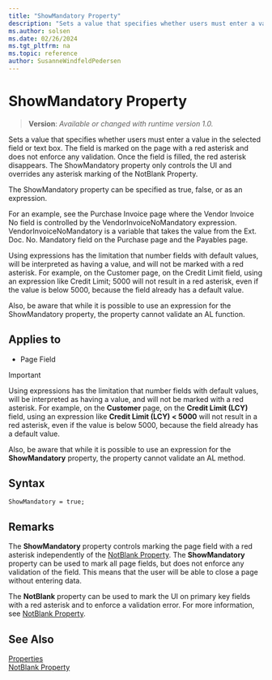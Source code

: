 ```yaml
---
title: "ShowMandatory Property"
description: "Sets a value that specifies whether users must enter a value in the selected field or text box."
ms.author: solsen
ms.date: 02/26/2024
ms.tgt_pltfrm: na
ms.topic: reference
author: SusanneWindfeldPedersen
---
```

[//]: # (START>DO_NOT_EDIT)
[//]: # (IMPORTANT:Do not edit any of the content between here and the END>DO_NOT_EDIT.)
[//]: # (Any modifications should be made in the .xml files in the ModernDev repo.)
# ShowMandatory Property
> **Version**: _Available or changed with runtime version 1.0._

Sets a value that specifies whether users must enter a value in the selected field or text box. The field is marked on the page with a red asterisk and does not enforce any validation. Once the field is filled, the red asterisk disappears. The ShowMandatory property only controls the UI and overrides any asterisk marking of the NotBlank Property.

The ShowMandatory property can be specified as true, false, or as an expression.

For an example, see the Purchase Invoice page where the Vendor Invoice No field is controlled by the VendorInvoiceNoMandatory expression. VendorInvoiceNoMandatory is a variable that takes the value from the Ext. Doc. No. Mandatory field on the Purchase page and the Payables page.

Using expressions has the limitation that number fields with default values, will be interpreted as having a value, and will not be marked with a red asterisk. For example, on the Customer page, on the Credit Limit field, using an expression like Credit Limit; 5000 will not result in a red asterisk, even if the value is below 5000, because the field already has a default value.

Also, be aware that while it is possible to use an expression for the ShowMandatory property, the property cannot validate an AL function.

## Applies to
-   Page Field

[//]: # (IMPORTANT: END>DO_NOT_EDIT)


> [!IMPORTANT]  
> Using expressions has the limitation that number fields with default values, will be interpreted as having a value, and will not be marked with a red asterisk. For example, on the **Customer** page, on the **Credit Limit (LCY)** field, using an expression like **Credit Limit (LCY) < 5000** will not result in a red asterisk, even if the value is below 5000, because the field already has a default value.  
>   
> Also, be aware that while it is possible to use an expression for the **ShowMandatory** property, the property cannot validate an AL method.  
  
## Syntax

```AL
ShowMandatory = true;
```
 
## Remarks  

The **ShowMandatory** property controls marking the page field with a red asterisk independently of the [NotBlank Property](devenv-notblank-property.md). The **ShowMandatory** property can be used to mark all page fields, but does not enforce any validation of the field. This means that the user will be able to close a page without entering data.  
  
The **NotBlank** property can be used to mark the UI on primary key fields with a red asterisk and to enforce a validation error. For more information, see [NotBlank Property](devenv-notblank-property.md).  
  
## See Also  

[Properties](devenv-properties.md)   
[NotBlank Property](devenv-notblank-property.md)